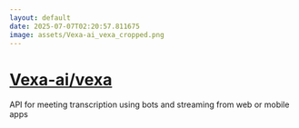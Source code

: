 ```yaml
---
layout: default
date: 2025-07-07T02:20:57.811675
image: assets/Vexa-ai_vexa_cropped.png
---
```


# [Vexa-ai/vexa](https://github.com/Vexa-ai/vexa)

API for meeting transcription using bots and streaming from web or mobile apps
